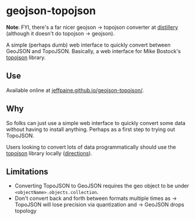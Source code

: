 # geojson-topojson

**Note**: FYI, there's a far nicer geojson -> topojson converter at [distillery](http://shancarter.github.io/distillery/) (although it doesn't do topojson -> geojson).

A simple (perhaps dumb) web interface to quickly convert between GeoJSON and TopoJSON. Basically, a web interface for Mike Bostock's [topojson](https://github.com/mbostock/topojson) library.

## Use

Available online at [jeffpaine.github.io/geojson-topojson/](http://jeffpaine.github.io/geojson-topojson/).

## Why

So folks can just use a simple web interface to quickly convert some data without having to install anything. Perhaps as a first step to trying out TopoJSON.

Users looking to convert lots of data programmatically should use the [topojson](https://github.com/mbostock/topojson) library locally ([directions](http://gis.stackexchange.com/questions/45138/convert-geojson-to-topojson)).

## Limitations

 * Converting TopoJSON to GeoJSON requires the geo object to be under `<objectName>.objects.collection`.
 * Don't convert back and forth between formats multiple times as -> TopoJSON will lose precision via quantization and -> GeoJSON drops topology
